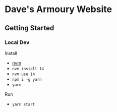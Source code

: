 # Dave's Armoury Website

## Getting Started

### Local Dev

Install

 - [nvm](https://github.com/nvm-sh/nvm)
 - `nvm install 14`
 - `nvm use 14`
 - `npm i -g yarn`
 - `yarn`

Run

 - `yarn start`
